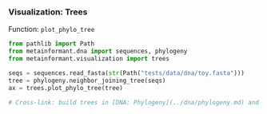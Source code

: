 ### Visualization: Trees

Function: `plot_phylo_tree`

```python
from pathlib import Path
from metainformant.dna import sequences, phylogeny
from metainformant.visualization import trees

seqs = sequences.read_fasta(str(Path("tests/data/dna/toy.fasta")))
tree = phylogeny.neighbor_joining_tree(seqs)
ax = trees.plot_phylo_tree(tree)

# Cross-link: build trees in [DNA: Phylogeny](../dna/phylogeny.md) and render here.
```

